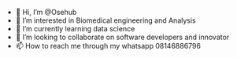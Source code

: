- 👋 Hi, I’m @Osehub
- 👀 I’m interested in Biomedical engineering and Analysis
- 🌱 I’m currently learning data science
- 💞️ I’m looking to collaborate on software developers and innovator
- 📫 How to reach me through my whatsapp 08146886796

<!---
Osehub/Osehub is a ✨ special ✨ repository because its `README.md` (this file) appears on your GitHub profile.
You can click the Preview link to take a look at your changes.
--->
